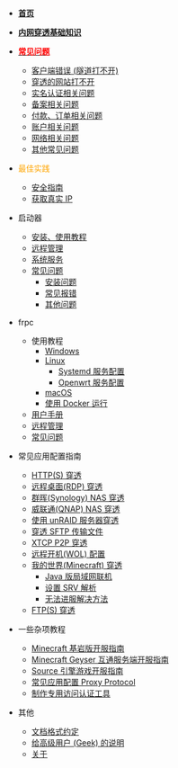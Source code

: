 - [**首页**](/HOME)

- [<b style="font-size: var(--bodyFontSize);">内网穿透基础知识</b>](/basics)

- <a href="/#/faq"><b style="color: red;font-size: var(--bodyFontSize);">常见问题</b></a>

  - [客户端错误 (隧道打不开)](/faq/client-error)
  - [穿透的网站打不开](/faq/site-inaccessible)
  - [实名认证相关问题](/faq/realname)
  - [备案相关问题](/faq/beian)
  - [付款、订单相关问题](/faq/payment)
  - [账户相关问题](/faq/account)
  - [网络相关问题](/faq/network)
  - [其他常见问题](/faq/misc)

- <span style="color: orange;">最佳实践</span>
  - [安全指南](/bestpractice/security)
  - [获取真实 IP](/bestpractice/realip)

- 启动器
  - [安装、使用教程](/launcher/usage)
  - [远程管理](/launcher/remote)
  - [系统服务](/launcher/service)
  - [常见问题](/faq/launcher)
    - [安装问题](/faq/launcher#install)
    - [常见报错](/faq/launcher#error)
    - [其他问题](/faq/launcher#misc)

- frpc
  - 使用教程
    - [Windows](/frpc/usage/windows)
    - [Linux](/frpc/usage/linux)
      - [Systemd 服务配置](/frpc/service/systemd)
      - [Openwrt 服务配置](/frpc/service/openwrt)
    - [macOS](/frpc/usage/macos)
    - [使用 Docker 运行](/frpc/usage/docker)
  - [用户手册](/frpc/manual)
  - [远程管理](/frpc/remote)
  - [常见问题](/faq/frpc)

- 常见应用配置指南
  - [HTTP(S) 穿透](/app/http)
  - [远程桌面(RDP) 穿透](/app/rdp)
  - [群晖(Synology) NAS 穿透](/app/synology)
  - [威联通(QNAP) NAS 穿透](/app/qnap)
  - [使用 unRAID 服务器穿透](/app/unraid)
  - [穿透 SFTP 传输文件](/app/sftp)
  - [XTCP P2P 穿透](/app/xtcp)
  - [远程开机(WOL) 配置](/app/wol)
  - [我的世界(Minecraft) 穿透](/app/mc)
    - [Java 版局域网联机](/app/mc#java)
    - [设置 SRV 解析](/app/mc#srv)
    - [无法进服解决方法](/app/mc#java-inaccessible)
  - [FTP(S) 穿透](/app/ftp)

- 一些杂项教程
  - [Minecraft 基岩版开服指南](/offtopic/mc-bedrock-server)
  - [Minecraft Geyser 互通服务端开服指南](/offtopic/mc-geyser)
  - [Source 引擎游戏开服指南](/offtopic/source)
  - [常见应用配置 Proxy Protocol](/offtopic/proxy-protocol)
  - [制作专用访问认证工具](/offtopic/auth-guest)

- 其他
  - [文档格式约定](/style)
  - [给高级用户 (Geek) 的说明](/geek)
  - [关于](/about)
